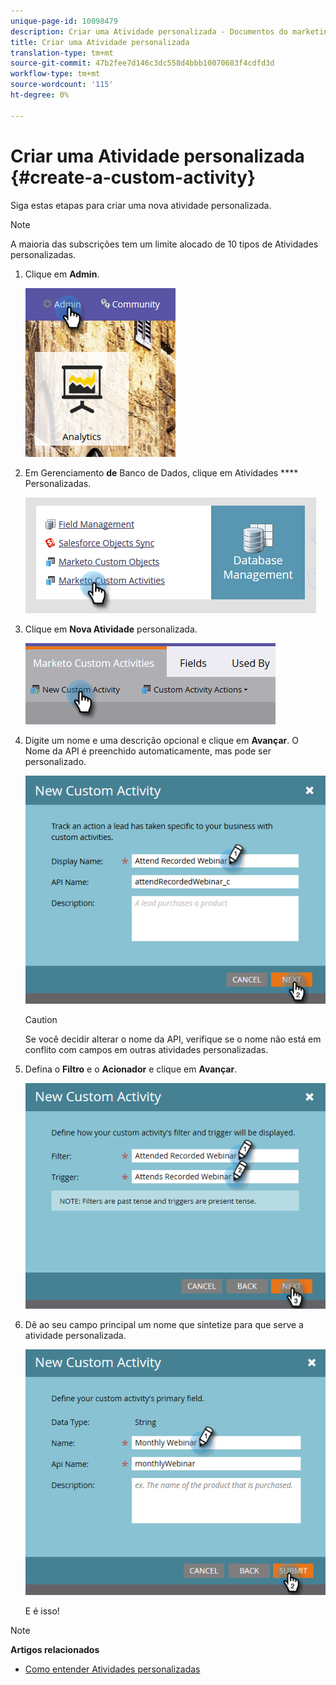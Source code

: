 ```yaml
---
unique-page-id: 10098479
description: Criar uma Atividade personalizada - Documentos do marketing - Documentação do produto
title: Criar uma Atividade personalizada
translation-type: tm+mt
source-git-commit: 47b2fee7d146c3dc558d4bbb10070683f4cdfd3d
workflow-type: tm+mt
source-wordcount: '115'
ht-degree: 0%

---
```



# Criar uma Atividade personalizada {#create-a-custom-activity}

Siga estas etapas para criar uma nova atividade personalizada.

>[!NOTE]
>
>A maioria das subscrições tem um limite alocado de 10 tipos de Atividades personalizadas.

1. Clique em **Admin**.

   ![](assets/one.png)

1. Em Gerenciamento **de** Banco de Dados, clique em Atividades **** Personalizadas.

   ![](assets/two.png)

1. Clique em **Nova Atividade** personalizada.

   ![](assets/three.png)

1. Digite um nome e uma descrição opcional e clique em **Avançar**. O Nome da API é preenchido automaticamente, mas pode ser personalizado.

   ![](assets/four.png)

   >[!CAUTION]
   >
   >Se você decidir alterar o nome da API, verifique se o nome não está em conflito com campos em outras atividades personalizadas.

1. Defina o **Filtro** e o **Acionador** e clique em **Avançar**.

   ![](assets/five.png)

1. Dê ao seu campo principal um nome que sintetize para que serve a atividade personalizada.

   ![](assets/six.png)

   E é isso!

>[!NOTE]
>
>**Artigos relacionados**
>
>* [Como entender Atividades personalizadas](understanding-custom-activities.md)

>




